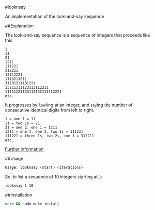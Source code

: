 #looknsay

An implementation of the look-and-say sequence

##Explanation

The look-and-say sequence is a sequence of integers that proceeds like this:

```
1
11
21
1211
111221
312211
13112221
1113213211
31131211131221
13211311123113112211
11131221133112132113212221
etc.
```

It progresses by `look`ing at an integer, and `say`ing the number of consecutive identical digits from left to right.

```
1 = one 1 = 11
11 = two 1s = 21
21 = one 2, one 1 = 1211
1211 = one 1, one 2, two 1s = 111221
111221 = three 1s, two 2s, one 1 = 312211
etc.
```

[Further information](http://en.wikipedia.org/wiki/Look-and-say_sequence)

##Usage

```bash
Usage: looknsay <start> <iterations>
```

So, to list a sequence of 10 integers starting at `1`:

```bash
looknsay 1 10
```

##Installation

```bash
make && sudo make install
```
